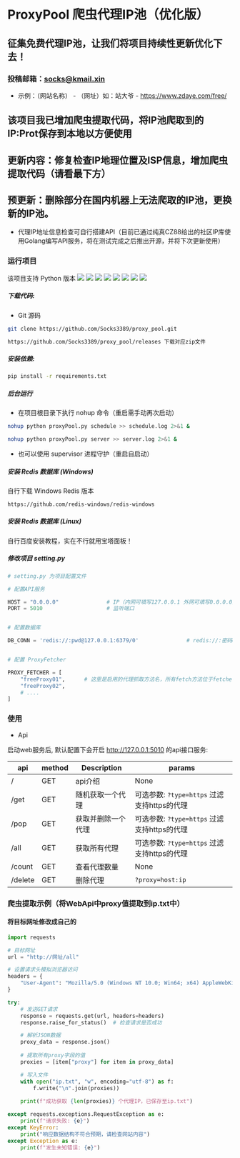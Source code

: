 ProxyPool 爬虫代理IP池（优化版）
================================
## 征集免费代理IP池，让我们将项目持续性更新优化下去！

### 投稿邮箱：socks@kmail.xin

* 示例：（网站名称） - （网址）如：站大爷 - https://www.zdaye.com/free/

## 该项目我已增加爬虫提取代码，将IP池爬取到的IP:Prot保存到本地以方便使用

## 更新内容：修复检查IP地理位置及ISP信息，增加爬虫提取代码（请看最下方）

## 预更新：删除部分在国内机器上无法爬取的IP池，更换新的IP池。

* 代理IP地址信息检查可自行搭建API（目前已通过纯真CZ88给出的社区IP库使用Golang编写API服务，将在测试完成之后推出开源，并将下次更新使用）

### 运行项目

该项目支持 Python 版本
[![](https://img.shields.io/badge/Python-2.7-green.svg)](https://docs.python.org/2.7/)
[![](https://img.shields.io/badge/Python-3.5-blue.svg)](https://docs.python.org/3.5/)
[![](https://img.shields.io/badge/Python-3.6-blue.svg)](https://docs.python.org/3.6/)
[![](https://img.shields.io/badge/Python-3.7-blue.svg)](https://docs.python.org/3.7/)
[![](https://img.shields.io/badge/Python-3.8-blue.svg)](https://docs.python.org/3.8/)
[![](https://img.shields.io/badge/Python-3.9-blue.svg)](https://docs.python.org/3.9/)
[![](https://img.shields.io/badge/Python-3.10-blue.svg)](https://docs.python.org/3.10/)
[![](https://img.shields.io/badge/Python-3.11-blue.svg)](https://docs.python.org/3.11/)

##### 下载代码:

* Git 源码

```bash
git clone https://github.com/Socks3389/proxy_pool.git
```

```bash
https://github.com/Socks3389/proxy_pool/releases 下载对应zip文件
```

##### 安装依赖:

```bash
pip install -r requirements.txt
```

##### 后台运行

* 在项目根目录下执行 nohup 命令（重启需手动再次启动）

```bash
nohup python proxyPool.py schedule >> schedule.log 2>&1 &
```
```bash
nohup python proxyPool.py server >> server.log 2>&1 &
```
* 也可以使用 supervisor 进程守护（重启自启动）

##### 安装 Redis 数据库 (Windows)

自行下载 Windows Redis 版本
```bash
https://github.com/redis-windows/redis-windows
```

##### 安装 Redis 数据库 (Linux)

自行百度安装教程，实在不行就用宝塔面板！

##### 修改项目 setting.py 

```python
# setting.py 为项目配置文件

# 配置API服务

HOST = "0.0.0.0"               # IP（内网可填写127.0.0.1 外网可填写0.0.0.0）
PORT = 5010                    # 监听端口


# 配置数据库

DB_CONN = 'redis://:pwd@127.0.0.1:6379/0'               # redis://:密码@127.0.0.1:6379/0


# 配置 ProxyFetcher

PROXY_FETCHER = [
    "freeProxy01",      # 这里是启用的代理抓取方法名，所有fetch方法位于fetcher/proxyFetcher.py
    "freeProxy02",
    # ....
]
```

### 使用

* Api

启动web服务后, 默认配置下会开启 http://127.0.0.1:5010 的api接口服务:

| api | method | Description | params|
| ----| ---- | ---- | ----|
| / | GET | api介绍 | None |
| /get | GET | 随机获取一个代理| 可选参数: `?type=https` 过滤支持https的代理|
| /pop | GET | 获取并删除一个代理| 可选参数: `?type=https` 过滤支持https的代理|
| /all | GET | 获取所有代理 |可选参数: `?type=https` 过滤支持https的代理|
| /count | GET | 查看代理数量 |None|
| /delete | GET | 删除代理  |`?proxy=host:ip`|

### 爬虫提取示例（将WebApi中proxy值提取到ip.txt中）
#### 将目标网址修改成自己的

```python
import requests

# 目标网址
url = "http://网址/all"

# 设置请求头模拟浏览器访问
headers = {
    "User-Agent": "Mozilla/5.0 (Windows NT 10.0; Win64; x64) AppleWebKit/537.36 (KHTML, like Gecko) Chrome/119.0.0.0 Safari/537.36"
}

try:
    # 发送GET请求
    response = requests.get(url, headers=headers)
    response.raise_for_status()  # 检查请求是否成功

    # 解析JSON数据
    proxy_data = response.json()
    
    # 提取所有proxy字段的值
    proxies = [item["proxy"] for item in proxy_data]

    # 写入文件
    with open("ip.txt", "w", encoding="utf-8") as f:
        f.write("\n".join(proxies))
    
    print(f"成功获取 {len(proxies)} 个代理IP，已保存至ip.txt")

except requests.exceptions.RequestException as e:
    print(f"请求失败: {e}")
except KeyError:
    print("响应数据结构不符合预期，请检查网站内容")
except Exception as e:
    print(f"发生未知错误: {e}")
```
